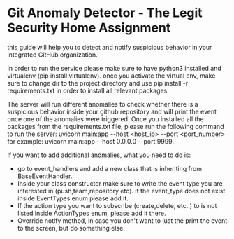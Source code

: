 # Git Anomaly Detector - The Legit Security Home Assignment

this guide will help you to detect and notify suspicious behavior in your integrated
GitHub organization.

In order to run the service please make sure to have python3 installed and virtualenv (pip install virtualenv).
once you activate the virtual env, make sure to change dir to the project directory and use pip install -r requirements.txt in order to install all relevant packages.

The server will run different anomalies to check whether there is a suspicious behavior inside your github repository and will print the event once one of the anomalies were triggered.
Once you installed all the packages from the requirements.txt file, please run the following command to run the server:
uvicorn main:app --host <host_ip> --port <port_number>
for example: uvicorn main:app --host 0.0.0.0 --port 9999.

If you want to add additional anomalies, what you need to do is:

- go to event_handlers and add a new class that is inheriting from BaseEventHandler.
- Inside your class constructor make sure to write the event type you are interested in (push,team,repository etc). if the event_type does not exist inside EventTypes enum please add it.
- If the action type you want to subscribe (create,delete, etc..) to is not listed inside ActionTypes enum, please add it there.
- Override notify method, in case you don't want to just the print the event to the screen, but do something else.
